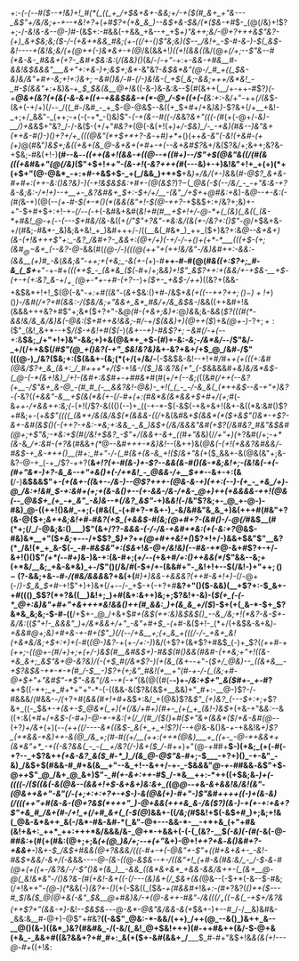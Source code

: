 +:-*(_-(_--#(*_$--+!&)+!_#(*(_((_+_/+$&+&+-&&;+/-+($(#_&+_+"&---_&$"+/&/&;+_-_+--*+*&!+?_+(_+#$?+(+&_&_)--&$+&-$&/(*($&-+#_$-_(@(/&)+!$?+;-/_-&!&-&--@-)_#-(&$+:-#&&(-+&&_+&--+_+$_$+)$"&++;&/-@+?+++&$"&?-(+)_&+$&;&;($-/-(+&+*&&_#&;(+-((/+-()$"&;&)($--_/&!+_-$-#-&-)-$(_&$-*&!----+(&!&;&/(+(@++(*-)&*&+-+(@_/&(&&+!_)((+!(&&((_&/(@_+(/+;--$"&--#(*&-&-_#&&+(+?-_&#+$&:&:_(_/(&&)()_(&/-/_-+"_-+:+_-&&-+#&__#-&&!&$&&&"___&+"+:+&-)+;&$+;&*-_&"&?-*&$&*&"(@-/_#_+((_$&-&)&/&"+#+-&;+!+:_)&$+;-$&#()&/-#-(_/-)&!&-(_+$(_&;-&&;+++/&*&!_-_#-$(&&"+:+*&)&*-+_$_$&(&__@+!&*((-&-)&-&:&--$(#(&++(__/+-++-#$?_)(_-*+__@&+(_&?(+(&(_-&-&+$($_(+-+&&$&&-+(*-@_/-$+((+_(-(__&:+:-*&/+"-++_(/(&_$-(&+(-+/+)(/--_/((_#-/&#_-_+_$-@-@&$--&((+_$+#+/+&_)&)-_$?&+(/+__+&!-_+;+/_&&"-_(++;-+(-(-+*_-()&)$"-_(-+(&--#((-/&_&?_&+"(((-(#_(+(-@+/-*&)-__/_)+_&*&$+"&?_/-/-&($-(+/+"_#&?+_(@(-&(+!(_+)+/-$&)_/-_-+&)(#&--)&"&+(*+&-#()-)()+?+/+_(((@&"(*+$+*+?-&_-+#_)+*_+()(++_&-&"(-&!(+&#-(+(+)_@(#&"_)&$+;&((+&+(&_@-&+&+(+#+-+(--&+&#$?_&+/&($?&/+;&++;&?&-+$&;-#&(+!-)__(#--&_--((++(&+!(&&-+$($(@--+((#+)-*-/$"+$(@&"&((/(#(*&(((+&_#&_+"(@(/&)_($"+$+!+_+"-(&-+!_(_-&?+++(_#(---&)+-+)&!&"+!+_+(+)(*+(+$+"(@-@&*_-+:+#-+&$+$-_+(_/&&_)+*+$__+&_)+/&/(+-)&_&(_#-@$?_&+&-#+#+:(++-&:()&?&)-)(-+!&$&$&:+#+-(@(&$?_)$?-$(*_@&(-$(--/&/_-_-+"&:&-+?&-&;&:-/+!+)--+__+-_&?&#&+_$+:-$+/+/__-(&"_/+$+*+*_@_#&:+*_&_)-&_@--+-&:(-(#(_&-+)(@(--*(+-#-$(+-*()(*(&&(&"+!-$(@-++?-*+$&$+:+/&?+;&)+-+"-$+#+$+:+!-+_-(/--(-_+(-&#&+&#(_&!+#(#__+$+!+/-@-*+(_(&)(_&((_(&-*+#&!_@-+(--(---$+#&/(&-_&((+_$(/$"$"+?&"-*&:&/(&(*-/&?+:()$"-@_/+$&+&-+/(#&;-#&*-_&)&;&+&!_+_)&#+++/-/((__&(_#&*_)_++_($+)&?+:&*_@--_&+&+)(&-(+!&+_+_+$"+:_-&?_/&#+?-_&&+:(@+/+)(-+/-/-+()+(+*-*___(((+$-(+;(&_#_$_@-$&+_(--&?-@-*&&(#(*(@-/-)(((@(++"_+_(+_+!&/&"_-_/&)&#+_+:-&&:_-(&&__(+)_#_-&*(*&_&;&"-++;+_(+&;_-&(+-(*+)-#__++-#-#(@(#_&((+:$?+;_#-&_(_$+___+"-+-#+_(((*+$_-_(&*&_($(_-#+/+;&*&)+!$"_&$?_++:+(_&&/+-+$&-__+$-(_+-_+(+:&?_&-*+/_$_+_-($_@_+-*+-+#-(+?--_)+_($+-_+&$-/++_)((&?+(&&-+&$&*+!+!_$(@(-&"-_+:+#((&"_-(_&_+$&:()+#-/&$+_&(+((*-*-++?+$+;()-)+!+$_)()_)-/&#(/+?+#(&&:-/($&/&;+"&&+_&*_#&/+/&_&$&-_/&&((++&#+!&(&&&+++&?+#$"+;&*($+?+"-&_@(#-*(+&*+;&)+:_@_)&_&;&-&*&*(*$?(((#(*-&&!&/&_&/&)&(-@&:($+#++&!_&&;-#_/-*+/_$(&&)+)(@++($_)+&_(___@_+-)_-$?+;+:($$"_(&!_&+*--+$_/($-+&!+#($(-_)(_&+--+)-#&$$?+;-$&#(/-+(-_-+:&__$&;_/+"+!+)&"-&&;+)+&(@&*+_+$-(_#_)+-&:_-&;-/&*&/_--/$"&/-_+/(/++&$(/_#$"(@_+()&?(-+"_$&!&?&)_&+-&?+&+/+$_@_/&#-/$"(((@-)_/&?($&;+:($(&&$+$-(&;(*($+/($+/&/-__(-$&$&-&!--+!+#_/_#+*+_(+(_((+:&#(@&/$?+_&_(&+:_/_#+++*+/($-*+!_&-/($_)&:&?&(+"_(-$_&&&&#+_&)&/&*&$-(_@-(-*(&+!&)_/+!-(&#+:&$_#_+-+_#_#&*_#(#(+_/+(--&;(_((&*_#(/+_+(--&?(+__-/$"&+_&-@_-(#_#_(-__&&?&!-@&)-_+!(_(_-_-/-&_&(_(*++&$--&-+"+)&?_-_(-*&?(_(+&*&"-&__+$(&(*&(+-(/-#+(+:(#&*&(&*&&+$+#+/(*+;_#(-&_++-/+&&++:&;(-_(+!(/$?-&((()(--)+_((-+-*-$(-&$(-+&+&+!(&+-&((*&:&#()$?+#&;+-(+_&$"((((_(&*+/&(&/&$(*(&&&-((/_+&(&#&*+$(&&*(*($+&$"()&*-+$?-&+-&#_(&$()(-(++?-+&:-*&;+:&&_-_&_)&$+(_/&/&&&"&#(+$?(/&#&?_#&"&$&#(@+;+_$"&;-*&:+$(#(/&!+$&?_-$"+/(&&_+-&+_((#+"&*&)(/_/+"+)(_+?&#(/+;_-+*(&_-&*_/+:&#-(+?&*(#&&+_(*_@--&#_+++-*&)&!--_(&$+$+)&(_@&(-(+!(+&*&?&#&*&/-#&$-+_&-*++()__(#+:_#+"-/-(_#(&+(&-&_+!($_/_&+"&(_+($_&&+-&(@&(&"+;&-&?-@-+_(-+_/$?_-+_+?(__&_$+!$?(+-#(&-)+-$?--&&(&-#()(&-*&;&!+;-(&!&(-+(-(#+"&*-)+?-&_&--+"+&()+(-/+*&!_-_@&&-/+__$+*_--&+-+:(&(__/-)__&$&&$"+*-(_+(&+-(_(*&+-*-/&-_)--_@$?+++-(@&-&-+)(++:(--)-(+_-_+&_/+)-@_/&:+!&#_$_-+:&#+(+;+(&_-&()+--(+-&&-/_&-/+_&-_@+)++(+&&&&-++!(@&(-*-*_@&$+_(+_-+_&"_-&)&--*(/&?_&$"-*+)&_&!(_-/&"$?&;+-_@_+-@-)-#&)_@-((++!()&#_-+;(-(#&((_-(+#+?-*&+-)_-&/&#&"&_&_+)&(+++#(#&"+?(&-@($+;_&++&;&!+#-#&?(*+$_(+&&$-#(*&;(@+#+?-(&#()-/-@(/_#&$__(#(*+;(/_/-@&;&:()___)$"(&+/$?$?_-&&&*-(-/-/&*-+&#+*&:(+(-&:+?_@&$-#&)&*__+"($+_&;_+---/+$$?_$_)+?_+_+(@+#++&!+(_)$?+!+/-)&&+$&"$"__&?(*_/&!(*_+_&-$(*-_-#-#&$&"+:($&*+!_&-@+/&!&)(--#&-+*_@-&+#$?+-+/-&+!()()$"_(+*(--#+)_&-)&-+:(&-#+;(*+/--(*+&+#_/+:()++&&(*_/$"&&--&;+(+*&/__&;_+&-&*&)_+-/$"()(/&/_#_(-$+/+-(&&#+"-_&!+!+--$(/&!-)+"+$+;()-($?-&&;+&-*-#-/(#&/_&&_&*&?+&(+(__#_)+)&&-+&&&?(++#-&+!+)-(_/-@+(-/_)-$_&_$+#_-+!$"+)+)&*(/+--/-_+$-+(-+?+#__&?+"()($-&&)(__+$?+:-$_&+-+#((()_$$?(*+?&((__)&!+;_)+#(&+:&++)&;+;$?&!+-&)-(_$(+_(-(-*_@+:&)&"+#+"+&+++*&!&&()++(#_&&:_)+(&_&_+/($_)-$+(+(_&-*-$+_$?&*&_&;&;-$-#-((__/+$+-_@_/+&+$_#+(&$(++:&)&$&$()_--&_/&;+!(*&?-&-$+-&/&:_((*$"+!-_&&&"_)+/&*&&+/+"_-&"+#+$_-(*+#-&($+!-_(*+/(+&$&-&+&*_)-+&&_#_@+;&)+#+&-+-#+($"_)(/(--/+&__+;(+_&_+(((/-/-_+&+_&!(+&*&/&;+$+:+)+_(*-#(_(@-)&?_-+(+_-/+:-)_)&/(+$?+(&*$?+#&$_(-)+_$?(_(++#-_+*(++;_-((_@+*-*(#_/+)+;+(+/-)&$(#__&#&$+)-#&$(#()&&(#&#-(+*&;+"+!((&-+&_&+;_&$"&+_@-_&?&)_/(-(_+$_#(/&*$?_-_)_(+(&_(&+*--+"-(_$+/_@&)--_((&+&__-+$?&$&-+*-*-*(#_/-$__-)$?+(+;&"_#&!(*__+"(#-+-/-(_(&;+#-@+$+"+"&#$"-*$"-&&"(/&--*(-+"_(&$(@($(#(-__-)+*-/&:+$+"_&($_#_+-_+*-#$?+$__+$((-*+;_+_#+*+"+"-*-(-((&&-&($?&(&$+__&&)+"_#+:-__@-)$?-/-#&&&/_(_#&&-*-/(*+?+#(_&&(#+!+#+_&$+:&/_+(@&)$?&_$"_(+)&?_(---$+:+;+_$?&+_((-_$&+-_+(&+-$_@&*(_+)(*(/&/+#+)(#+-_(+(_+_(&!-)&$_+(+&-+"&*&:-*-&((+:&(+#+/_+&$-(-#+)-@-*-*&:(+(/_/(#_/($()+#($+"&+(&&*($_/_+&-&#(@_--(+?_)+/&+_(+)(_--(++((/----&*((&$-_&(+_+_+!$?___)(--+_@_&-&()&-_+_-+&&!&*+)$?_(+*&&-*&)++-&(@_/&_+;(#-#((+/__(++:(++*(@&)___+_((+-_-@-*+&&*+(&*&"+*_-+((-&?&&(_-_-(__+/&?(/-)&+($_/-#+*+)+"(@-_+#_#+__$-)(+&;_(+(-#(-+?--_+$?&++*(+&-&?_&($_#-*_)_/(&_@-@$"&*-#+;-$___-+?+)()_-+-&"_-&)_/&$+$(#&&-#_#+&(&__+"--&_+!--&++/-+-_-$&*&*&"_@-+-#_#&&_-_&$"+$-@_++_$"_@_/&+_@_&+)$"-*_#(+-&+:++-*_#_$_/-*&__++:-*++((+$&;&*-)+(-((((_-/($((&(-&(@&--(&&+!+$-&+&+)&:_&+_(*(@_@--+_&*-&+&&!&/&!_(&"-(_@&++&+"_-&"(/-(+;+:+:+?+-+$-)-&(@&(+)-#+"-)$"&#++++((-)+(&-&)(/(((++"+#(&-_&-(@+?&$(*+++"_)-@+&&(+++&_&-/&($?_)(&-)-+(_+-+:+&+?$"+&_#_/&+(#-/+!_+(/+#_&+(_(-$(*_@_)&&+-((_/&;(#_$&!+$(-&$+#_)+;&;+!&(_@&-&*&++_&(-/&*-#&-&#-*(_&"-@+---&&-*-__-+*+&_(+"+#&(&!+&+:_++*_++:+++*&/&&&/&-_@+*-+&&+(-(-(_(&?-__$_(-*&)(-(#(*_-&(-@-#_#&:_+(#(+(#&:(@+;+;&*(+(@_)&/+;--+*_(+"_&+)-@+!_++?+&_-_&()&#+?-+&&+-___)&*+-_$_/&$+#&&(@+?&&&/(_((-#+-+(-@&"_+_-$"+((#+&+&+-_-&!-#&$+&&/_-_&+/(-&*&&----_@-(&-((_@-_&$&--+-/((&"+!_(+#-&(#&:&/_-_/-$_-_&_-_#(@+(+((+-/&?&/-/-*$"()&+(&_)__-&&_((&*&+&*_+&&-&&/&++-(_(&+__@-@(_&!&*&"-/()&?&-(#(+&!-&+((-(/---(&)&+(/_$&+(*&(_@&--(-$+*(-&--$-#&;(/+!&++"_-(@-)(*_&&(-)_(&?+-()_(+(-$&((_($&_-+(#&&_#+!&_+:-(_#+?&?(_()++($---#_$_/&*($_@(@+&(-&"_$&__@+#&)&/-+(@-&++-#&"-/&$(((/_+((-$&(_-+*_$+/&?&(++$?+"(&&-+)-_&!--_$&$&_---@_-&*-@&"&/&&-&(+_$&+-)+--#_/-/__&)&#&-_&&:&__#-@+)-@$"+#&?__((-&$"_@&:-*-&&/(++)_/++(@_--&()_)&++_&--__@()(&-)((&*_)&?(#&#&_-/(-&/(_&!_@+$&!+++)(#-++#&++(&/-$-@+&(+&_-_&&+#((&?&&+?+#_#+:_&(+($+-&#(&&+_/_____$_#-#+"&$+!&_&(&(+!---@-#+_((+!_&_:
